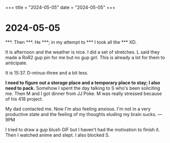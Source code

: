 +++
title = "2024-05-05"
date = "2024-05-05"
+++

# 2024-05-05

\*\*\*. Then \*\*\*. He \*\*\*; in my attempt to \*\*\* I took all the \*\*\*
XD.

It is afternoon and the weather is nice. I did a set of stretches. L said they
made a RoR2 gup pin for me but no gup girl. This is already a lot for them to
anticipate.

It is 15:37. D-minus-three and a bit less.

**I need to figure out a storage place and a temporary place to stay; I also
need to pack.** Somehow I spent the day talking to S who's been soliciting me.
Then M and I got dinner from JJ Poke. M was really stressed because of his 418
project.

My dad contacted me. Now I'm also feeling anxious. I'm not in a very productive
state and the feeling of my thoughts eluding my brain sucks. —9PM

I tried to draw a gup blush GIF but I haven't had the motivation to finish it.
Then I watched anime and slept. I also blocked S.
